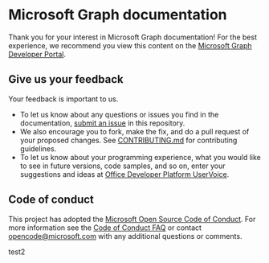 # Microsoft Graph documentation

Thank you for your interest in Microsoft Graph documentation! For the best experience, we recommend you view this content on the [Microsoft Graph Developer Portal](https://docs.microsoft.com/graph).

## Give us your feedback

Your feedback is important to us.

- To let us know about any questions or issues you find in the documentation, [submit an issue](https://github.com/microsoftgraph/microsoft-graph-docs/issues) in this repository.
- We also encourage you to fork, make the fix, and do a pull request of your proposed changes. See [CONTRIBUTING.md](CONTRIBUTING.md) for contributing guidelines.
- To let us know about your programming experience, what you would like to see in future versions, code samples, and so on, enter your suggestions and ideas at [Office Developer Platform UserVoice](https://officespdev.uservoice.com/forums/224641-feature-requests-and-feedback?category_id=101632).

## Code of conduct

This project has adopted the [Microsoft Open Source Code of Conduct](https://opensource.microsoft.com/codeofconduct/). For more information see the [Code of Conduct FAQ](https://opensource.microsoft.com/codeofconduct/faq/) or contact [opencode@microsoft.com](mailto:opencode@microsoft.com) with any additional questions or comments.

test2